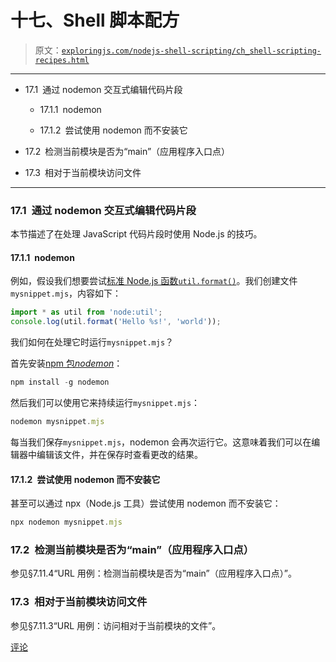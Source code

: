 # 十七、Shell 脚本配方

> 原文：[`exploringjs.com/nodejs-shell-scripting/ch_shell-scripting-recipes.html`](https://exploringjs.com/nodejs-shell-scripting/ch_shell-scripting-recipes.html)

* * *

+   17.1 通过 nodemon 交互式编辑代码片段

    +   17.1.1 nodemon

    +   17.1.2 尝试使用 nodemon 而不安装它

+   17.2 检测当前模块是否为“main”（应用程序入口点）

+   17.3 相对于当前模块访问文件

* * *

### 17.1 通过 nodemon 交互式编辑代码片段

本节描述了在处理 JavaScript 代码片段时使用 Node.js 的技巧。

#### 17.1.1 nodemon

例如，假设我们想要尝试[标准 Node.js 函数`util.format()`](https://nodejs.org/api/util.html#util_util_format_format_args)。我们创建文件`mysnippet.mjs`，内容如下：

```js
import * as util from 'node:util';
console.log(util.format('Hello %s!', 'world'));
```

我们如何在处理它时运行`mysnippet.mjs`？

首先安装[npm 包*nodemon*](https://nodemon.io)：

```js
npm install -g nodemon
```

然后我们可以使用它来持续运行`mysnippet.mjs`：

```js
nodemon mysnippet.mjs
```

每当我们保存`mysnippet.mjs`，nodemon 会再次运行它。这意味着我们可以在编辑器中编辑该文件，并在保存时查看更改的结果。

#### 17.1.2 尝试使用 nodemon 而不安装它

甚至可以通过 npx（Node.js 工具）尝试使用 nodemon 而不安装它：

```js
npx nodemon mysnippet.mjs
```

### 17.2 检测当前模块是否为“main”（应用程序入口点）

参见§7.11.4“URL 用例：检测当前模块是否为“main”（应用程序入口点）”。

### 17.3 相对于当前模块访问文件

参见§7.11.3“URL 用例：访问相对于当前模块的文件”。

[评论](https://github.com/rauschma/nodejs-shell-scripting/issues/17)
